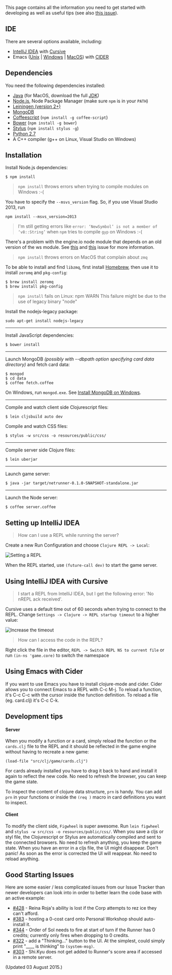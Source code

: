This page contains all the information you need to get started with developing as well as useful tips (see also [this issue](https://github.com/mtgred/netrunner/issues/328)).

## IDE

There are several options available, including:

- [IntelliJ IDEA](https://www.jetbrains.com/idea/) with [Cursive](https://cursiveclojure.com/)
- Emacs ([Unix](https://www.gnu.org/software/emacs/) | [Windows](https://ftp.gnu.org/gnu/emacs/windows/) | [MacOS](http://emacsformacosx.com/)) with [CIDER](https://github.com/clojure-emacs/cider)

## Dependencies

You need the following dependencies installed:

- [Java](http://www.oracle.com/technetwork/java/javase/downloads/index.html) (for MacOS, download the full [JDK](http://www.oracle.com/technetwork/java/javase/downloads/jdk8-downloads-2133151.html))
- [Node.js](https://nodejs.org/download/), Node Package Manager (make sure `npm` is in your `PATH`)
- [Leiningen (version 2+)](http://leiningen.org/)
- [MongoDB](https://www.mongodb.org/)
- [Coffeescript](http://coffeescript.org/) (`npm install -g coffee-script`)
- [Bower](http://bower.io/) (`npm install -g bower`)
- [Stylus](https://learnboost.github.io/stylus/) (`npm install stylus -g`)
- [Python 2.7](https://www.python.org/)
- A C++ compiler (g++ on Linux, Visual Studio on Windows)

## Installation

Install Node.js dependencies:

```
$ npm install
```

> `npm install` throws errors when trying to compile modules on Windows :-(

You have to specify the `--msvs_version` flag. So, if you use Visual Studio 2013, run
```
npm install --msvs_version=2013 
```
> I'm still getting errors like `error: ‘NewSymbol’ is not a member of ‘v8::String’` when `npm` tries to compile `gyp` on Windows :-(

There's a problem with the engine.io node module that depends on an old version of the ws module. See [this](https://github.com/Automattic/engine.io-client/issues/376) and [this](https://github.com/Automattic/socket.io/issues/2057) issue for more information.

> `npm install` throws errors on MacOS that complain about `zmq`

To be able to install and find `libzmq`, first install [Homebrew](http://brew.sh), then use it to install `zeromq` and `pkg-config`: 


```
$ brew install zeromq
$ brew install pkg-config
```

> `npm install` fails on Linux: npm WARN This failure might be due to the use of legacy binary "node"

Install the nodejs-legacy package:

```
sudo apt-get install nodejs-legacy
```

---
Install JavaScript dependencies:

```
$ bower install
```
---
Launch MongoDB _(possibly with --dbpath option specifying card data directory)_ and fetch card data:

```
$ mongod
$ cd data
$ coffee fetch.coffee
```

On Windows, run `mongod.exe`. See [Install MongoDB on Windows](http://docs.mongodb.org/manual/tutorial/install-mongodb-on-windows/).

---
Compile and watch client side Clojurescript files:

```
$ lein cljsbuild auto dev
```

Compile and watch CSS files:

```
$ stylus -w src/css -o resources/public/css/
```
---
Compile server side Clojure files:

```
$ lein uberjar
```
---
Launch game server:

```
$ java -jar target/netrunner-0.1.0-SNAPSHOT-standalone.jar
```
---
Launch the Node server:

```
$ coffee server.coffee
```

## Setting up IntelliJ IDEA 

> How can I use a REPL while running the server?

Create a new Run Configuration and choose `Clojure REPL -> Local`:

![Setting a REPL](https://i.imgur.com/Df7h756.png)

When the REPL started, use `(future-call dev)` to start the game server.

## Using IntelliJ IDEA with Cursive

> I start a REPL from IntelliJ IDEA, but I get the following error: 'No nREPL ack received'.

Cursive uses a default time out of 60 seconds when trying to connect to the REPL. Change `Settings -> Clojure -> REPL startup timeout` to a higher value:

![Increase the timeout](https://i.imgur.com/2OlGHtA.png)

> How can I access the code in the REPL?

Right click the file in the editor, `REPL -> Switch REPL NS to current file` or run `(in-ns 'game.core)` to switch the namespace

## Using Emacs with Cider

If you want to use Emacs you have to install clojure-mode and cider. Cider allows you to connect Emacs to a REPL with C-c M-j. To reload a function, it's C-c C-c with the cursor inside the function definition. To reload a file (eg. card.clj) it's C-c C-k.

## Development tips

#### Server

When you modify a function or a card, simply reload the function or the `cards.clj` file to the REPL and it should be reflected in the game engine without having to recreate a new game:

    (load-file "src/clj/game/cards.clj")

For cards already installed you have to drag it back to hand and install it again to reflect the new code. No need to refresh the browser, you can keep the game state.

To inspect the content of clojure data structure, `prn` is handy. You can add `prn` in your functions or inside the `(req )` macro in card definitions you want to inspect.

#### Client

To modify the client side, `Figwheel` is super awesome. Run `lein figwheel` and `stylus -w src/css -o resources/public/css/`. When you save a cljs or styl file, the Clojurescript or Stylus are automatically compiled and sent to the connected browsers. No need to refresh anything, you keep the game state. When you have an error in a cljs file, the UI might disappear. Don't panic! As soon as the error is corrected the UI will reappear. No need to reload anything.

## Good Starting Issues

Here are some easier / less complicated issues from our Issue Tracker than newer developers can look into in order to better learn the code base with an active example:

* [#428](https://github.com/mtgred/netrunner/issues/428) - Reina Roja's ability is lost if the Corp attempts to rez ice they can't afford.
* [#383](https://github.com/mtgred/netrunner/issues/383) - hosting a 0-cost card onto Personal Workshop should auto-install it.
* [#344](https://github.com/mtgred/netrunner/issues/344) - Order of Sol needs to fire at start of turn if the Runner has 0 credits; currently only fires when dropping to 0 credits.
* [#322](https://github.com/mtgred/netrunner/issues/322) - add a "Thinking..." button to the UI. At the simplest, could simply print "____ is thinking" to `(system-msg)`.
* [#303](https://github.com/mtgred/netrunner/issues/303) - Shi.Kyu does not get added to Runner's score area if accessed in a remote server.

(Updated 03 August 2015.)